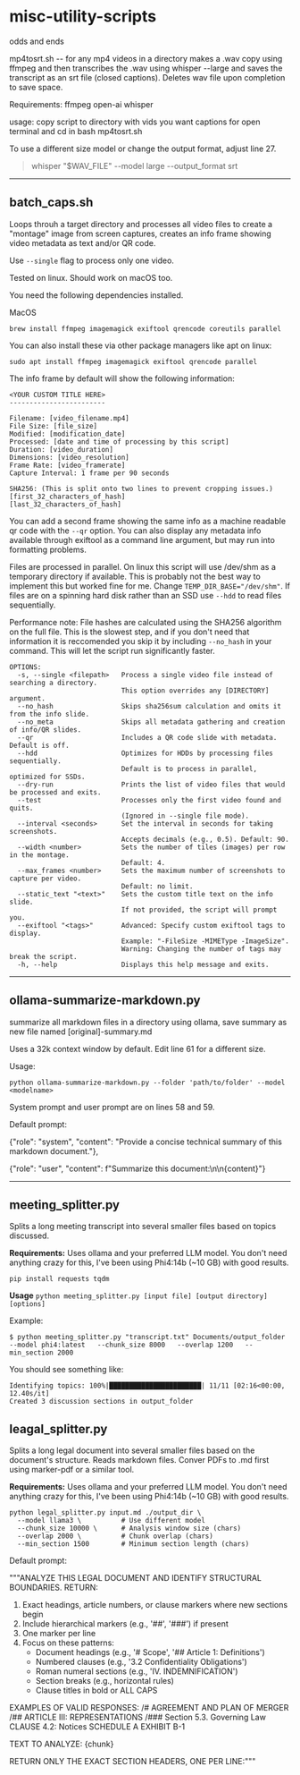 # misc-utility-scripts
odds and ends 

mp4tosrt.sh -- for any mp4 videos in a directory makes a .wav copy using ffmpeg and then transcribes the .wav using whisper --large and saves the transcript as an srt file (closed captions). Deletes wav file upon completion to save space. 

Requirements: 
ffmpeg
open-ai whisper

usage:
copy script to directory with vids you want captions for
open terminal and cd in
bash mp4tosrt.sh

To use a different size model or change the output format, adjust line 27. 
>  whisper "$WAV_FILE" --model large --output_format srt
---
## batch_caps.sh 

Loops throuh a target directory and processes all video files to create a "montage" image from screen captures, creates an info frame showing video metadata as text and/or QR code. 

Use ```--single``` flag to process only one video. 

Tested on linux. Should work on macOS too. 

You need the following dependencies installed. 

MacOS
```
brew install ffmpeg imagemagick exiftool qrencode coreutils parallel
```

You can also install these via other package managers like apt on linux:
```
sudo apt install ffmpeg imagemagick exiftool qrencode parallel
```

The info frame by default will show the following information:
```
<YOUR CUSTOM TITLE HERE>
------------------------

Filename: [video_filename.mp4]
File Size: [file_size]
Modified: [modification_date]
Processed: [date and time of processing by this script]
Duration: [video_duration]
Dimensions: [video_resolution]
Frame Rate: [video_framerate]
Capture Interval: 1 frame per 90 seconds

SHA256: (This is split onto two lines to prevent cropping issues.)
[first_32_characters_of_hash]
[last_32_characters_of_hash] 
```
You can add a second frame showing the same info as a machine readable qr code with the ```--qr``` option. You can also display any metadata info available through exiftool as a command line argument, but may run into formatting problems. 

Files are processed in parallel. On linux this script will use /dev/shm as a temporary directory if available. This is probably not the best way to implement this but worked fine for me. Change ```TEMP_DIR_BASE="/dev/shm"```. If files are on a spinning hard disk rather than an SSD use ```--hdd``` to read files sequentially. 

Performance note: File hashes are calculated using the SHA256 algorithm on the full file. This is the slowest step, and if you don't need that information it is reccomended you skip it by including ```--no_hash``` in your command. This will let the script run significantly faster. 
```
OPTIONS:
  -s, --single <filepath>   Process a single video file instead of searching a directory.
                            This option overrides any [DIRECTORY] argument.
  --no_hash                 Skips sha256sum calculation and omits it from the info slide.
  --no_meta                 Skips all metadata gathering and creation of info/QR slides.
  --qr                      Includes a QR code slide with metadata. Default is off.
  --hdd                     Optimizes for HDDs by processing files sequentially.
                            Default is to process in parallel, optimized for SSDs.
  --dry-run                 Prints the list of video files that would be processed and exits.
  --test                    Processes only the first video found and quits.
                            (Ignored in --single file mode).
  --interval <seconds>      Set the interval in seconds for taking screenshots.
                            Accepts decimals (e.g., 0.5). Default: 90.
  --width <number>          Sets the number of tiles (images) per row in the montage.
                            Default: 4.
  --max_frames <number>     Sets the maximum number of screenshots to capture per video.
                            Default: no limit.
  --static_text "<text>"    Sets the custom title text on the info slide.
                            If not provided, the script will prompt you.
  --exiftool "<tags>"       Advanced: Specify custom exiftool tags to display.
                            Example: "-FileSize -MIMEType -ImageSize".
                            Warning: Changing the number of tags may break the script.
  -h, --help                Displays this help message and exits.
```
---
## ollama-summarize-markdown.py
summarize all markdown files in a directory using ollama, save summary as new file named [original]-summary.md 

Uses a 32k context window by default. Edit line 61 for a different size. 

Usage:

```python ollama-summarize-markdown.py --folder 'path/to/folder' --model <modelname>```

System prompt and user prompt are on lines 58 and 59. 

Default prompt: 

{"role": "system", "content": "Provide a concise technical summary of this markdown document."},
 
 {"role": "user", "content": f"Summarize this document:\n\n{content}"}


---
## meeting_splitter.py

Splits a long meeting transcript into several smaller files based on topics discussed. 

**Requirements:**
Uses ollama and your preferred LLM model. You don't need anything crazy for this, I've been using Phi4:14b (~10 GB) with good results. 

```
pip install requests tqdm
```


**Usage** ```python meeting_splitter.py [input file] [output directory] [options] ```

Example:
```
$ python meeting_splitter.py "transcript.txt" Documents/output_folder   --model phi4:latest   --chunk_size 8000   --overlap 1200   --min_section 2000
```

You should see something like:
```
Identifying topics: 100%|███████████████████████| 11/11 [02:16<00:00, 12.40s/it]
Created 3 discussion sections in output_folder
```

## leagal_splitter.py
Splits a long legal document into several smaller files based on the document's structure. Reads markdown files. Conver PDFs to .md first using marker-pdf or a similar tool. 

**Requirements:**
Uses ollama and your preferred LLM model. You don't need anything crazy for this, I've been using Phi4:14b (~10 GB) with good results. 
```
python legal_splitter.py input.md ./output_dir \
  --model llama3 \          # Use different model
  --chunk_size 10000 \      # Analysis window size (chars)
  --overlap 2000 \          # Chunk overlap (chars)
  --min_section 1500        # Minimum section length (chars)
```

Default prompt: 

"""ANALYZE THIS LEGAL DOCUMENT AND IDENTIFY STRUCTURAL BOUNDARIES. RETURN:
1. Exact headings, article numbers, or clause markers where new sections begin
2. Include hierarchical markers (e.g., '##', '###') if present
3. One marker per line
4. Focus on these patterns:
   - Document headings (e.g., '# Scope', '## Article 1: Definitions')
   - Numbered clauses (e.g., '3.2 Confidentiality Obligations')
   - Roman numeral sections (e.g., 'IV. INDEMNIFICATION')
   - Section breaks (e.g., horizontal rules)
   - Clause titles in bold or ALL CAPS

EXAMPLES OF VALID RESPONSES:
/# AGREEMENT AND PLAN OF MERGER
/## ARTICLE III: REPRESENTATIONS
/### Section 5.3. Governing Law
CLAUSE 4.2: Notices
SCHEDULE A
EXHIBIT B-1

TEXT TO ANALYZE:
{chunk}

RETURN ONLY THE EXACT SECTION HEADERS, ONE PER LINE:"""






